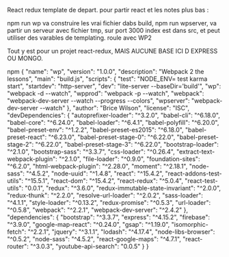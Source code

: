 React redux template de depart.
pour partir react et les notes plus bas :

npm run wp va construire les vrai fichier dabs build,
npm run wpserver, va partir un serveur avec fichier tmp, sur port 3000
index est dans src, et peut utiliser des varables de templating.
roule avec WP2


Tout y est pour un projet react-redux, MAIS AUCUNE BASE ICI D EXPRESS OU MONGO.

npm {
  "name": "wp",
  "version": "1.0.0",
  "description": "Webpack 2 the lessons",
  "main": "build.js",
  "scripts": {
    "test": "NODE_ENV= test karma start",
    "startdev": "http-server",
    "dev": "lite-server --baseDir='build'",
    "wp": "webpack -d --watch",
    "wpprod": "webpack -p --watch",
    "webpack": "webpack-dev-server --watch --progress --colors",
    "wpserver": "webpack-dev-server --watch"
  },
  "author": "Brice Wilson",
  "license": "ISC",
  "devDependencies": {
    "autoprefixer-loader": "^3.2.0",
    "babel-cli": "^6.18.0",
    "babel-core": "^6.24.0",
    "babel-loader": "^6.4.1",
    "babel-polyfill": "^6.20.0",
    "babel-preset-env": "^1.2.2",
    "babel-preset-es2015": "^6.18.0",
    "babel-preset-react": "^6.23.0",
    "babel-preset-stage-0": "^6.22.0",
    "babel-preset-stage-2": "^6.22.0",
    "babel-preset-stage-3": "^6.22.0",
    "bootstrap-loader": "^2.1.0",
    "bootstrap-sass": "^3.3.7",
    "css-loader": "^0.26.4",
    "extract-text-webpack-plugin": "^2.1.0",
    "file-loader": "^0.9.0",
    "foundation-sites": "^6.2.0",
    "html-webpack-plugin": "^2.28.0",
    "moment": "^2.18.1",
    "node-sass": "^4.5.2",
    "node-uuid": "^1.4.8",
    "react": "^15.4.2",
    "react-addons-test-utils": "^15.5.1",
    "react-dom": "^15.4.2",
    "react-redux": "^5.0.4",
    "react-test-utils": "0.0.1",
    "redux": "^3.6.0",
    "redux-immutable-state-invariant": "^2.0.0",
    "redux-thunk": "^2.2.0",
    "resolve-url-loader": "^2.0.2",
    "sass-loader": "^4.1.1",
    "style-loader": "^0.13.2",
    "redux-promise": "^0.5.3",
    "url-loader": "^0.5.8",
    "webpack": "^2.2.1",
    "webpack-dev-server": "^2.4.2"
  },
  "dependencies": {
    "bootstrap": "^3.3.7",
    "express": "^4.15.2",
    "firebase": "^3.9.0",
    "google-map-react": "^0.24.0",
    "gsap": "^1.19.0",
    "isomorphic-fetch": "^2.2.1",
    "jquery": "^3.1.1",
    "lodash": "^4.17.4",
    "node-libs-browser": "^0.5.2",
    "node-sass": "^4.5.2",
    "react-google-maps": "^4.7.1",
    "react-router": "^3.0.3",
    "youtube-api-search": "0.0.5"
  }
}
